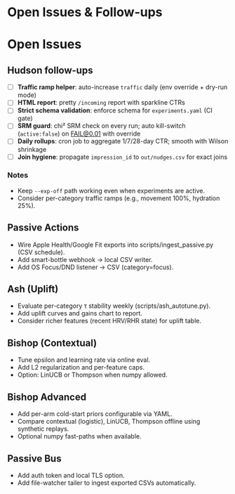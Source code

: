 # Open Issues & Follow-ups

# Open Issues

<!-- HUDSON_FOLLOWUPS_20250924_215301 -->
## Hudson follow-ups
- [ ] **Traffic ramp helper**: auto-increase `traffic` daily (env override + dry-run mode)
- [ ] **HTML report**: pretty `/incoming` report with sparkline CTRs
- [ ] **Strict schema validation**: enforce schema for `experiments.yaml` (CI gate)
- [ ] **SRM guard**: chi² SRM check on every run; auto kill-switch (`active:false`) on FAIL@0.01 with override
- [ ] **Daily rollups**: cron job to aggregate 1/7/28-day CTR; smooth with Wilson shrinkage
- [ ] **Join hygiene**: propagate `impression_id` to `out/nudges.csv` for exact joins

### Notes
- Keep `--exp-off` path working even when experiments are active.
- Consider per-category traffic ramps (e.g., movement 100%, hydration 25%).

## Passive Actions
- Wire Apple Health/Google Fit exports into scripts/ingest_passive.py (CSV schedule).
- Add smart-bottle webhook → local CSV writer.
- Add OS Focus/DND listener → CSV (category=focus).

## Ash (Uplift)
- Evaluate per-category τ stability weekly (scripts/ash_autotune.py).
- Add uplift curves and gains chart to report.
- Consider richer features (recent HRV/RHR state) for uplift table.

## Bishop (Contextual)
- Tune epsilon and learning rate via online eval.
- Add L2 regularization and per-feature caps.
- Option: LinUCB or Thompson when numpy allowed.

## Bishop Advanced
- Add per-arm cold-start priors configurable via YAML.
- Compare contextual (logistic), LinUCB, Thompson offline using synthetic replays.
- Optional numpy fast-paths when available.

## Passive Bus
- Add auth token and local TLS option.
- Add file-watcher tailer to ingest exported CSVs automatically.
